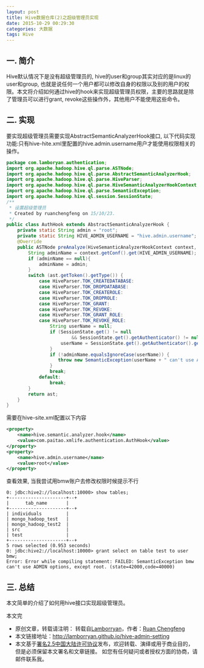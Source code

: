 ```yaml
---
layout: post
title: Hive数据仓库(2)之超级管理员实现
date: 2015-10-29 00:29:30
categories: 大数据
tags: Hive
---
```


## 一. 简介
Hive默认情况下是没有超级管理员的, hive的user和group其实对应的是linux的user和group, 也就是说任何一个用户都可以修改自身的权限以及别的用户的权限。本文将介绍如何通过hive的hook来实现超级管理员权限，主要的思路就是除了管理员可以进行grant, revoke这些操作外，其他用户不能使用这些命令。

## 二. 实现

要实现超级管理员需要实现AbstractSemanticAnalyzerHook接口, 以下代码实现功能:只有hive-hite.xml里配置的hive.admin.username用户才能使用权限相关的操作。

```java
package com.lamboryan.authentication;
import org.apache.hadoop.hive.ql.parse.ASTNode;
import org.apache.hadoop.hive.ql.parse.AbstractSemanticAnalyzerHook;
import org.apache.hadoop.hive.ql.parse.HiveParser;
import org.apache.hadoop.hive.ql.parse.HiveSemanticAnalyzerHookContext;
import org.apache.hadoop.hive.ql.parse.SemanticException;
import org.apache.hadoop.hive.ql.session.SessionState;
/**
 * 设置超级管理员
 * Created by ruanchengfeng on 15/10/23.
 */
public class AuthHook extends AbstractSemanticAnalyzerHook {
    private static String admin = "root";
    private static String HIVE_ADMIN_USERNAME = "hive.admin.username";
    @Override
    public ASTNode preAnalyze(HiveSemanticAnalyzerHookContext context, ASTNode ast) throws SemanticException {
        String adminName = context.getConf().get(HIVE_ADMIN_USERNAME);
        if (adminName == null){
            adminName = admin;
        }
        switch (ast.getToken().getType()) {
            case HiveParser.TOK_CREATEDATABASE:
            case HiveParser.TOK_DROPDATABASE:
            case HiveParser.TOK_CREATEROLE:
            case HiveParser.TOK_DROPROLE:
            case HiveParser.TOK_GRANT:
            case HiveParser.TOK_REVOKE:
            case HiveParser.TOK_GRANT_ROLE:
            case HiveParser.TOK_REVOKE_ROLE:
                String userName = null;
                if (SessionState.get() != null
                        && SessionState.get().getAuthenticator() != null) {
                    userName = SessionState.get().getAuthenticator().getUserName();
                }
                if (!adminName.equalsIgnoreCase(userName)) {
                   throw new SemanticException(userName + " can't use ADMIN options, except " + adminName + ".");
                }
                break;
            default:
                break;
        }
        return ast;
    }
}
```

需要在hive-site.xml配置以下内容

```xml
<property>
    <name>hive.semantic.analyzer.hook</name>
    <value>com.paitao.xmlife.authentication.AuthHook</value>  
</property>
<property>
    <name>hive.admin.username</name>
    <value>root</value>
</property>
```

查看效果, 当我尝试用bmw账户去修改权限时候提示不行

```shell
0: jdbc:hive2://localhost:10000> show tables;
+---------------------+--+
|      tab_name       |
+---------------------+--+
| individuals         |
| mongo_hadoop_test   |
| mongo_hadoop_test2  |
| src                 |
| test                |
+---------------------+--+
5 rows selected (0.953 seconds)
0: jdbc:hive2://localhost:10000> grant select on table test to user bmw;
Error: Error while compiling statement: FAILED: SemanticException bmw can't use ADMIN options, except root. (state=42000,code=40000)
```

## 三. 总结

本文简单的介绍了如何用hive接口实现超级管理员。

本文完


* 原创文章，转载请注明： 转载自[Lamborryan](<http://lamborryan.github.io>)，作者：[Ruan Chengfeng](<http://lamborryan.github.io/about/>)
* 本文链接地址：http://lamborryan.github.io/hive-admin-setting
* 本文基于[署名2.5中国大陆许可协议](<http://creativecommons.org/licenses/by/2.5/cn/>)发布，欢迎转载、演绎或用于商业目的，但是必须保留本文署名和文章链接。 如您有任何疑问或者授权方面的协商，请邮件联系我。
